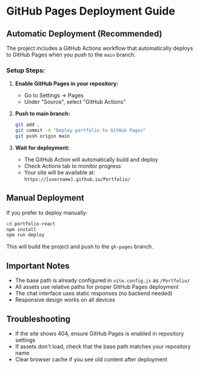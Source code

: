 # GitHub Pages Deployment Guide

## Automatic Deployment (Recommended)

The project includes a GitHub Actions workflow that automatically deploys to GitHub Pages when you push to the `main` branch.

### Setup Steps:

1. **Enable GitHub Pages in your repository:**
   - Go to Settings → Pages
   - Under "Source", select "GitHub Actions"

2. **Push to main branch:**
   ```bash
   git add .
   git commit -m "Deploy portfolio to GitHub Pages"
   git push origin main
   ```

3. **Wait for deployment:**
   - The GitHub Action will automatically build and deploy
   - Check Actions tab to monitor progress
   - Your site will be available at: `https://[username].github.io/Portfolio/`

## Manual Deployment

If you prefer to deploy manually:

```bash
cd portfolio-react
npm install
npm run deploy
```

This will build the project and push to the `gh-pages` branch.

## Important Notes

- The base path is already configured in `vite.config.js` as `/Portfolio/`
- All assets use relative paths for proper GitHub Pages deployment
- The chat interface uses static responses (no backend needed)
- Responsive design works on all devices

## Troubleshooting

- If the site shows 404, ensure GitHub Pages is enabled in repository settings
- If assets don't load, check that the base path matches your repository name
- Clear browser cache if you see old content after deployment